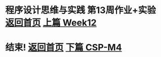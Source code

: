 # 程序设计思维与实践 第13周作业+实验    [返回首页](./index.md)   [上篇 Week12](./week12.md)


# 结束!     [返回首页](./index.md)   [下篇 CSP-M4](./CSP-M4.md)
